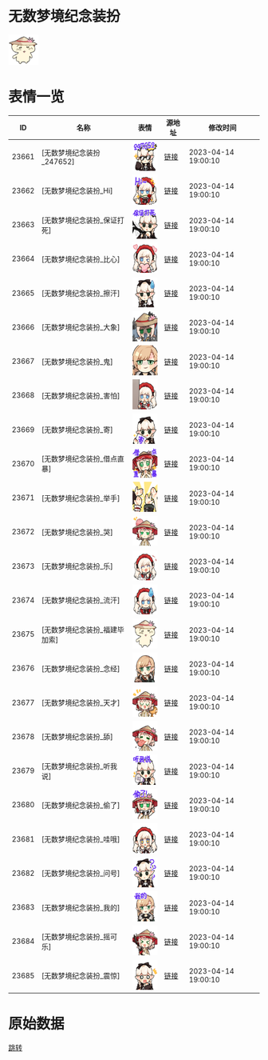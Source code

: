 # 无数梦境纪念装扮

<img src="./cover.png" height="60" alt="cover" />

# 表情一览

|ID|名称|表情|源地址|修改时间|
|----|----|----|----|----|
|23661|[无数梦境纪念装扮_247652]|<img src="./pic/023661_%5B无数梦境纪念装扮_247652%5D.png" height="60" alt="247652"/>|[链接](https://i0.hdslb.com/bfs/garb/d0512a48d1352d739b1708726d2c24c70158c371.png)|2023-04-14 19:00:10|
|23662|[无数梦境纪念装扮_Hi]|<img src="./pic/023662_%5B无数梦境纪念装扮_Hi%5D.png" height="60" alt="Hi"/>|[链接](https://i0.hdslb.com/bfs/garb/82da4ac5d424e00ffc000e15731d8158be47b6a6.png)|2023-04-14 19:00:10|
|23663|[无数梦境纪念装扮_保证打死]|<img src="./pic/023663_%5B无数梦境纪念装扮_保证打死%5D.png" height="60" alt="保证打死"/>|[链接](https://i0.hdslb.com/bfs/garb/3ee706bc491c26293b8afbf133f4999817efd04b.png)|2023-04-14 19:00:10|
|23664|[无数梦境纪念装扮_比心]|<img src="./pic/023664_%5B无数梦境纪念装扮_比心%5D.png" height="60" alt="比心"/>|[链接](https://i0.hdslb.com/bfs/garb/38ce72fcf7b1eb82f088fd3bb62f10eb4db37aea.png)|2023-04-14 19:00:10|
|23665|[无数梦境纪念装扮_擦汗]|<img src="./pic/023665_%5B无数梦境纪念装扮_擦汗%5D.png" height="60" alt="擦汗"/>|[链接](https://i0.hdslb.com/bfs/garb/d580ee4584dc6333025be21c83ccbdf362a0b178.png)|2023-04-14 19:00:10|
|23666|[无数梦境纪念装扮_大象]|<img src="./pic/023666_%5B无数梦境纪念装扮_大象%5D.png" height="60" alt="大象"/>|[链接](https://i0.hdslb.com/bfs/garb/2bf56f25dfadc220392e289b3863e90d5f35dba4.png)|2023-04-14 19:00:10|
|23667|[无数梦境纪念装扮_鬼]|<img src="./pic/023667_%5B无数梦境纪念装扮_鬼%5D.png" height="60" alt="鬼"/>|[链接](https://i0.hdslb.com/bfs/garb/21faf56f263c34ee72e0e0b22617815bc71bec62.png)|2023-04-14 19:00:10|
|23668|[无数梦境纪念装扮_害怕]|<img src="./pic/023668_%5B无数梦境纪念装扮_害怕%5D.png" height="60" alt="害怕"/>|[链接](https://i0.hdslb.com/bfs/garb/8be851ba325f5076d08e33c915758542543db971.png)|2023-04-14 19:00:10|
|23669|[无数梦境纪念装扮_寄]|<img src="./pic/023669_%5B无数梦境纪念装扮_寄%5D.png" height="60" alt="寄"/>|[链接](https://i0.hdslb.com/bfs/garb/2cf9b73867554c1733db302c9db744ab4d4ea063.png)|2023-04-14 19:00:10|
|23670|[无数梦境纪念装扮_借点直暴]|<img src="./pic/023670_%5B无数梦境纪念装扮_借点直暴%5D.png" height="60" alt="借点直暴"/>|[链接](https://i0.hdslb.com/bfs/garb/a5585c585796a9e4022e7f9fbc0a6a5d60f6d369.png)|2023-04-14 19:00:10|
|23671|[无数梦境纪念装扮_举手]|<img src="./pic/023671_%5B无数梦境纪念装扮_举手%5D.png" height="60" alt="举手"/>|[链接](https://i0.hdslb.com/bfs/garb/6b97d50f226408c46f55272ebca4a8c07ccd8de2.png)|2023-04-14 19:00:10|
|23672|[无数梦境纪念装扮_哭]|<img src="./pic/023672_%5B无数梦境纪念装扮_哭%5D.png" height="60" alt="哭"/>|[链接](https://i0.hdslb.com/bfs/garb/ea222d6018f5aee43ae68f8e72bb76fd1889f683.png)|2023-04-14 19:00:10|
|23673|[无数梦境纪念装扮_乐]|<img src="./pic/023673_%5B无数梦境纪念装扮_乐%5D.png" height="60" alt="乐"/>|[链接](https://i0.hdslb.com/bfs/garb/3e1f804d261bbd54b931632445d1d286a6e0fa59.png)|2023-04-14 19:00:10|
|23674|[无数梦境纪念装扮_流汗]|<img src="./pic/023674_%5B无数梦境纪念装扮_流汗%5D.png" height="60" alt="流汗"/>|[链接](https://i0.hdslb.com/bfs/garb/c023c4179b5ee22b82e84aa24a1d7cd1e5fe66de.png)|2023-04-14 19:00:10|
|23675|[无数梦境纪念装扮_福建毕加索]|<img src="./pic/023675_%5B无数梦境纪念装扮_福建毕加索%5D.png" height="60" alt="福建毕加索"/>|[链接](https://i0.hdslb.com/bfs/garb/5352c7e4e0068079988f8ce0286c52cfc6d10a46.png)|2023-04-14 19:00:10|
|23676|[无数梦境纪念装扮_念经]|<img src="./pic/023676_%5B无数梦境纪念装扮_念经%5D.png" height="60" alt="念经"/>|[链接](https://i0.hdslb.com/bfs/garb/c3f331fc6756620f5d75b35737638e24426871f5.png)|2023-04-14 19:00:10|
|23677|[无数梦境纪念装扮_天才]|<img src="./pic/023677_%5B无数梦境纪念装扮_天才%5D.png" height="60" alt="天才"/>|[链接](https://i0.hdslb.com/bfs/garb/1964d76e57d42fbdc83abd833c05156067824dd5.png)|2023-04-14 19:00:10|
|23678|[无数梦境纪念装扮_舔]|<img src="./pic/023678_%5B无数梦境纪念装扮_舔%5D.png" height="60" alt="舔"/>|[链接](https://i0.hdslb.com/bfs/garb/f500648525f2ab76751e8a6f28a6cb1696803b0d.png)|2023-04-14 19:00:10|
|23679|[无数梦境纪念装扮_听我说]|<img src="./pic/023679_%5B无数梦境纪念装扮_听我说%5D.png" height="60" alt="听我说"/>|[链接](https://i0.hdslb.com/bfs/garb/b0234fc84d7d6e1f6bf05568a44f3e2b5aa94e05.png)|2023-04-14 19:00:10|
|23680|[无数梦境纪念装扮_偷了]|<img src="./pic/023680_%5B无数梦境纪念装扮_偷了%5D.png" height="60" alt="偷了"/>|[链接](https://i0.hdslb.com/bfs/garb/477d809f7aba42f1fcb5129619d9802edb057062.png)|2023-04-14 19:00:10|
|23681|[无数梦境纪念装扮_哇哦]|<img src="./pic/023681_%5B无数梦境纪念装扮_哇哦%5D.png" height="60" alt="哇哦"/>|[链接](https://i0.hdslb.com/bfs/garb/e14b69dde417d74a30f4973ed97f47956ee7533a.png)|2023-04-14 19:00:10|
|23682|[无数梦境纪念装扮_问号]|<img src="./pic/023682_%5B无数梦境纪念装扮_问号%5D.png" height="60" alt="问号"/>|[链接](https://i0.hdslb.com/bfs/garb/ed88d2ddd9df498422d7260e3ae4f3edd3943b64.png)|2023-04-14 19:00:10|
|23683|[无数梦境纪念装扮_我的]|<img src="./pic/023683_%5B无数梦境纪念装扮_我的%5D.png" height="60" alt="我的"/>|[链接](https://i0.hdslb.com/bfs/garb/8f53d323a67236ab13e389b5e067e2e09ba86020.png)|2023-04-14 19:00:10|
|23684|[无数梦境纪念装扮_摇可乐]|<img src="./pic/023684_%5B无数梦境纪念装扮_摇可乐%5D.png" height="60" alt="摇可乐"/>|[链接](https://i0.hdslb.com/bfs/garb/d7d4df904efb23615b8f8bde815879d6cd349197.png)|2023-04-14 19:00:10|
|23685|[无数梦境纪念装扮_震惊]|<img src="./pic/023685_%5B无数梦境纪念装扮_震惊%5D.png" height="60" alt="震惊"/>|[链接](https://i0.hdslb.com/bfs/garb/a03154248683338a45a0219740acee7d187bdd0b.png)|2023-04-14 19:00:10|

# 原始数据

[跳转](./raw.json)

